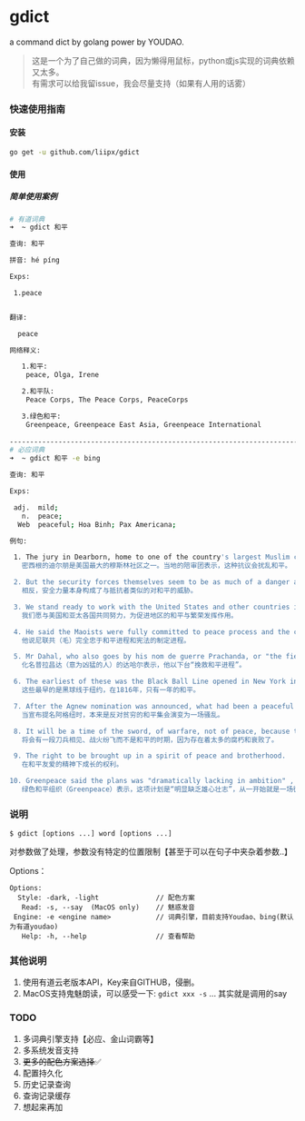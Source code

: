 # gdict
a command dict by golang power by YOUDAO.


> 这是一个为了自己做的词典，因为懒得用鼠标，python或js实现的词典依赖又太多。<br>
> 有需求可以给我留issue，我会尽量支持（如果有人用的话雾）

### 快速使用指南
#### 安装

```bash
go get -u github.com/liipx/gdict

```
#### 使用
##### 简单使用案例
```bash
# 有道词典
➜  ~ gdict 和平

查询: 和平

拼音: hé píng

Exps:

 1.peace


翻译:

  peace

网络释义:

   1.和平:
    peace, Olga, Irene

   2.和平队:
    Peace Corps, The Peace Corps, PeaceCorps

   3.绿色和平:
    Greenpeace, Greenpeace East Asia, Greenpeace International
    
-----------------------------------------------------------------------------------------------------------------------
# 必应词典
➜  ~ gdict 和平 -e bing

查询: 和平

Exps:

 adj.  mild;
   n.  peace;
  Web  peaceful; Hoa Binh; Pax Americana;

例句:

 1. The jury in Dearborn, home to one of the country's largest Muslim communities, said such a protest would disturb the peace.
   密西根的迪尔朋是美国最大的穆斯林社区之一。当地的陪审团表示，这种抗议会扰乱和平。

 2. But the security forces themselves seem to be as much of a danger as the protesters.
   相反，安全力量本身构成了与抵抗者类似的对和平的威胁。

 3. We stand ready to work with the United States and other countries in the region to promote a peaceful and prosperous Asia-Pacific.
   我们愿与美国和亚太各国共同努力，为促进地区的和平与繁荣发挥作用。

 4. He said the Maoists were fully committed to peace process and the constitution-drafting process.
   他说尼联共（毛）完全忠于和平进程和宪法的制定进程。

 5. Mr Dahal, who also goes by his nom de guerre Prachanda, or "the fierce one" , said he was stepping down to "save the peace process" .
   化名普拉昌达（意为凶猛的人）的达哈尔表示，他以下台“挽救和平进程”。

 6. The earliest of these was the Black Ball Line opened in New York in 1816, only a year after the war.
   这些最早的是黑球线于纽约，在1816年，只有一年的和平。

 7. After the Agnew nomination was announced, what had been a peaceful gathering against poverty turned into a riot.
   当宣布提名阿格纽时，本来是反对贫穷的和平集会演变为一场骚乱。

 8. It will be a time of the sword, of warfare, not of peace, because there is so much corruption and decay.
   将会有一段刀兵相见、战火纷飞而不是和平的时期，因为存在着太多的腐朽和衰败了。

 9. The right to be brought up in a spirit of peace and brotherhood.
   在和平友爱的精神下成长的权利。

10. Greenpeace said the plans was "dramatically lacking in ambition" , a wasted effort and a failure from the outset.
   绿色和平组织（Greenpeace）表示，这项计划是“明显缺乏雄心壮志”，从一开始就是一场徒劳、一次失败。
```

### 说明
```text
$ gdict [options ...] word [options ...]
```
对参数做了处理，参数没有特定的位置限制【甚至于可以在句子中夹杂着参数..】

Options：
```text
Options:
  Style: -dark, -light              // 配色方案
   Read: -s, --say  (MacOS only)    // 魅惑发音
 Engine: -e <engine name>           // 词典引擎，目前支持Youdao、bing(默认为有道youdao)
   Help: -h, --help                 // 查看帮助
```



### 其他说明
1. 使用有道云老版本API，Key来自GITHUB，侵删。
2. MacOS支持鬼魅朗读，可以感受一下: `gdict xxx -s` ... 其实就是调用的say

### TODO
1. 多词典引擎支持【必应、金山词霸等】
2. 多系统发音支持
3. ~~更多的配色方案选择~~✅
4. 配置持久化
5. 历史记录查询
7. 查询记录缓存
8. 想起来再加
